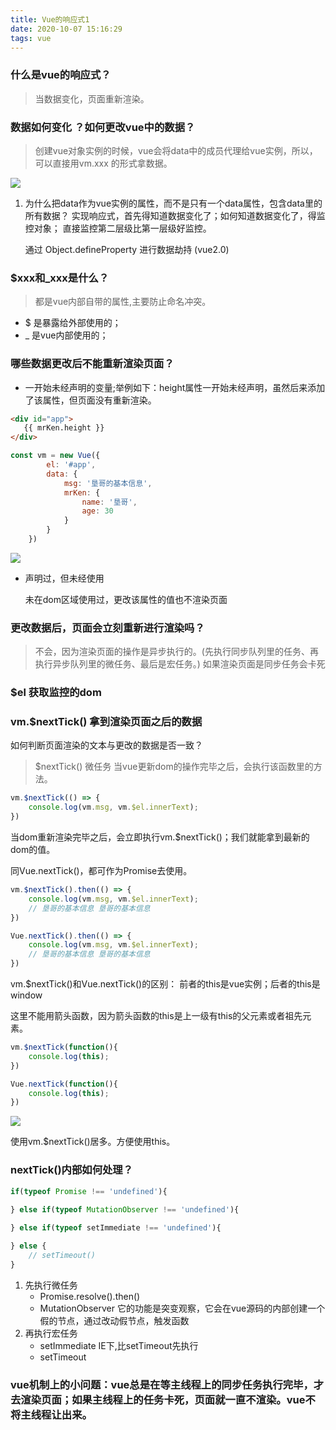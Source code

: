 ```yaml
---
title: Vue的响应式1
date: 2020-10-07 15:16:29
tags: vue
---
```



### 什么是vue的响应式？
> 当数据变化，页面重新渲染。

### 数据如何变化 ？如何更改vue中的数据？
> 创建vue对象实例的时候，vue会将data中的成员代理给vue实例，所以，可以直接用vm.xxx 的形式拿数据。

![](https://p1-juejin.byteimg.com/tos-cn-i-k3u1fbpfcp/ba298ac577a547628f2f94dbe91d3b03~tplv-k3u1fbpfcp-zoom-1.image)

1. 为什么把data作为vue实例的属性，而不是只有一个data属性，包含data里的所有数据？
    实现响应式，首先得知道数据变化了；如何知道数据变化了，得监控对象；
    直接监控第二层级比第一层级好监控。
    
    通过 Object.defineProperty 进行数据劫持 (vue2.0)
    
### $xxx和_xxx是什么？
> 都是vue内部自带的属性,主要防止命名冲突。

* $ 是暴露给外部使用的；
* _ 是vue内部使用的；

### 哪些数据更改后不能重新渲染页面？

- 一开始未经声明的变量;举例如下：height属性一开始未经声明，虽然后来添加了该属性，但页面没有重新渲染。

```html
<div id="app">
   {{ mrKen.height }}
</div>
```
```js
const vm = new Vue({
        el: '#app',
        data: {
            msg: '垦哥的基本信息',
            mrKen: {
                name: '垦哥',
                age: 30              
            }
        }
    })
```
![](https://p6-juejin.byteimg.com/tos-cn-i-k3u1fbpfcp/f4998f77bdbd4214b3973b04bf5d8081~tplv-k3u1fbpfcp-zoom-1.image)
    
 - 声明过，但未经使用
 
    未在dom区域使用过，更改该属性的值也不渲染页面 
    
    
### 更改数据后，页面会立刻重新进行渲染吗？
> 不会，因为渲染页面的操作是异步执行的。(先执行同步队列里的任务、再执行异步队列里的微任务、最后是宏任务。) 如果渲染页面是同步任务会卡死 

### $el 获取监控的dom

### vm.$nextTick() 拿到渲染页面之后的数据
如何判断页面渲染的文本与更改的数据是否一致？
> $nextTick() 微任务 当vue更新dom的操作完毕之后，会执行该函数里的方法。

```js
vm.$nextTick(() => {
    console.log(vm.msg, vm.$el.innerText);
})
``` 
当dom重新渲染完毕之后，会立即执行vm.$nextTick()；我们就能拿到最新的dom的值。

同Vue.nextTick()，都可作为Promise去使用。
```js
vm.$nextTick().then(() => {
    console.log(vm.msg, vm.$el.innerText);
    // 垦哥的基本信息 垦哥的基本信息
})

Vue.nextTick().then(() => {
    console.log(vm.msg, vm.$el.innerText);
    // 垦哥的基本信息 垦哥的基本信息
})
```
vm.$nextTick()和Vue.nextTick()的区别：
前者的this是vue实例；后者的this是window

这里不能用箭头函数，因为箭头函数的this是上一级有this的父元素或者祖先元素。

```js
vm.$nextTick(function(){
    console.log(this);
})

Vue.nextTick(function(){
    console.log(this);
})
```
![](https://p3-juejin.byteimg.com/tos-cn-i-k3u1fbpfcp/a83b3534b27d44a4a6b6b4123f36867b~tplv-k3u1fbpfcp-zoom-1.image)

使用vm.$nextTick()居多。方便使用this。

### nextTick()内部如何处理？

```js
if(typeof Promise !== 'undefined'){
         
} else if(typeof MutationObserver !== 'undefined'){

} else if(typeof setImmediate !== 'undefined'){

} else {
    // setTimeout()
}
```

1. 先执行微任务
    - Promise.resolve().then()
    - MutationObserver
    它的功能是突变观察，它会在vue源码的内部创建一个假的节点，通过改动假节点，触发函数
2. 再执行宏任务
    - setImmediate IE下,比setTimeout先执行
    - setTimeout

### vue机制上的小问题：vue总是在等主线程上的同步任务执行完毕，才去渲染页面；如果主线程上的任务卡死，页面就一直不渲染。vue不将主线程让出来。








